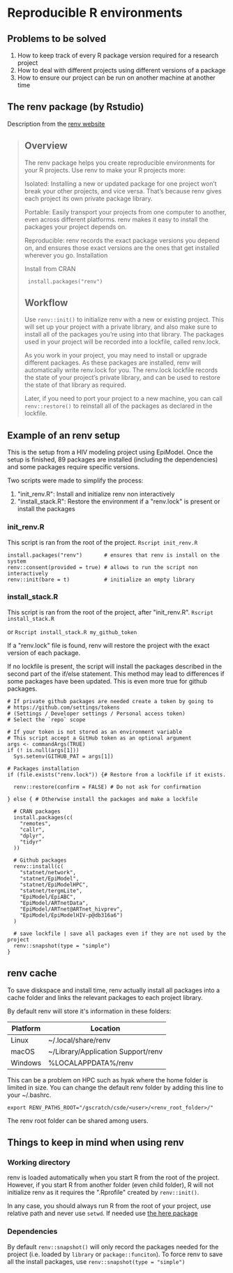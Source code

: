 # Reproducible R environments

## Problems to be solved

1. How to keep track of every R package version required for a research project
2. How to deal with different projects using different versions of a package
3. How to ensure our project can be run on another machine at another time

## The renv package (by Rstudio)

Description from the [renv website](https://rstudio.github.io/renv/)

> ## Overview
>
>The renv package helps you create reproducible environments for your R projects. Use renv to make your R projects more:
>
>Isolated: Installing a new or updated package for one project won’t break your other projects, and vice versa. That’s because renv gives each project its own private package library.
>
>Portable: Easily transport your projects from one computer to another, even across different platforms. renv makes it easy to install the packages your project depends on.
>
>Reproducible: renv records the exact package versions you depend on, and ensures those exact versions are the ones that get installed wherever you go.
>Installation
>
>Install from CRAN
>
> ```
>  install.packages("renv")
> ```
>
> ## Workflow
>
>Use `renv::init()` to initialize renv with a new or existing project. This will set up your project with a private library, and also make sure to install all of the packages you’re using into that library. The packages used in your project will be recorded into a lockfile, called renv.lock.
>
>As you work in your project, you may need to install or upgrade different packages. As these packages are installed, renv will automatically write renv.lock for you. The renv.lock lockfile records the state of your project’s private library, and can be used to restore the state of that library as required.
>
>Later, if you need to port your project to a new machine, you can call `renv::restore()` to reinstall all of the packages as declared in the lockfile.

## Example of an renv setup

This is the setup from a HIV modeling project using EpiModel. Once the setup is finished, 89 packages are installed (including the dependencies) and some packages require specific versions.

Two scripts were made to simplify the process:

1. "init_renv.R": Install and initialize renv non interactively
2. "install_stack.R": Restore the environment if a "renv.lock" is present or install the packages

### init_renv.R

This script is ran from the root of the project. `Rscript init_renv.R`

```
install.packages("renv")       # ensures that renv is install on the system
renv::consent(provided = true) # allows to run the script non interactively
renv::init(bare = t)           # initialize an empty library
```

### install_stack.R

This script is ran from the root of the project, after "init_renv.R".
`Rscript install_stack.R`

or `Rscript install_stack.R my_github_token`

If a "renv.lock" file is found, renv will restore the project with the exact version of each package.

If no lockfile is present, the script will install the packages described in the second part of the if/else statement. This method may lead to differences if some packages have been updated. This is even more true for github packages.


```
# If private github packages are needed create a token by going to
# https://github.com/settings/tokens
# (Settings / Developer settings / Personal access token)
# Select the `repo` scope

# If your token is not stored as an environment variable
# This script accept a GitHub token as an optional argument
args <- commandArgs(TRUE)
if (! is.null(args[1]))
  Sys.setenv(GITHUB_PAT = args[1])

# Packages installation
if (file.exists("renv.lock")) {# Restore from a lockfile if it exists.

  renv::restore(confirm = FALSE) # Do not ask for confirmation

} else { # Otherwise install the packages and make a lockfile

  # CRAN packages
  install.packages(c(
    "remotes",
    "callr",
    "dplyr",
    "tidyr"
  ))

  # Github packages
  renv::install(c(
    "statnet/network",
    "statnet/EpiModel",
    "statnet/EpiModelHPC",
    "statnet/tergmLite",
    "EpiModel/EpiABC",
    "EpiModel/ARTnetData",
    "EpiModel/ARTnet@ARTnet_hivprev",
    "EpiModel/EpiModelHIV-p@db316a6")
  )

  # save lockfile | save all packages even if they are not used by the project
  renv::snapshot(type = "simple")
}
```

## renv cache

To save diskspace and install time, renv actually install all packages into a cache folder and links the relevant packages to each project library.

By default renv will store it's information in these folders:

| Platform | Location                           |
|----------|------------------------------------|
| Linux    | ~/.local/share/renv                |
| macOS    | ~/Library/Application Support/renv |
| Windows  | %LOCALAPPDATA%/renv                |

This can be a problem on HPC such as hyak where the home folder is limited in size. You can change the default renv folder by adding this line to your ~/.bashrc.

```
export RENV_PATHS_ROOT="/gscratch/csde/<user>/<renv_root_folder>/"
```

The renv root folder can be shared among users.

## Things to keep in mind when using renv

### Working directory

renv is loaded automatically when you start R from the root of the project. However, if you start R from another folder (even child folder), R will not initialize renv as it requires the ".Rprofile" created by `renv::init()`.

In any case, you should always run R from the root of your project, use relative path and never use `setwd`. If needed use [the here package](https://rstudio.github.io/renv/)

### Dependencies

By default `renv::snapshot()` will only record the packages needed for the project (i.e. loaded by `library` or `package::funciton`). To force renv to save all the install packages, use `renv::snapshot(type = "simple")`
